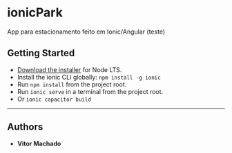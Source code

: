 # ionicPark
App para estacionamento feito em Ionic/Angular (teste)

## Getting Started

* [Download the installer](https://nodejs.org/) for Node LTS.
* Install the ionic CLI globally: `npm install -g ionic`
* Run `npm install` from the project root.
* Run `ionic serve` in a terminal from the project root.
* Or `ionic capacitor build`
   
---
## Authors

* **Vitor Machado**
